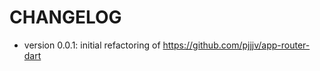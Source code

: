 CHANGELOG
=========

* version 0.0.1: initial refactoring of https://github.com/pjjjv/app-router-dart

